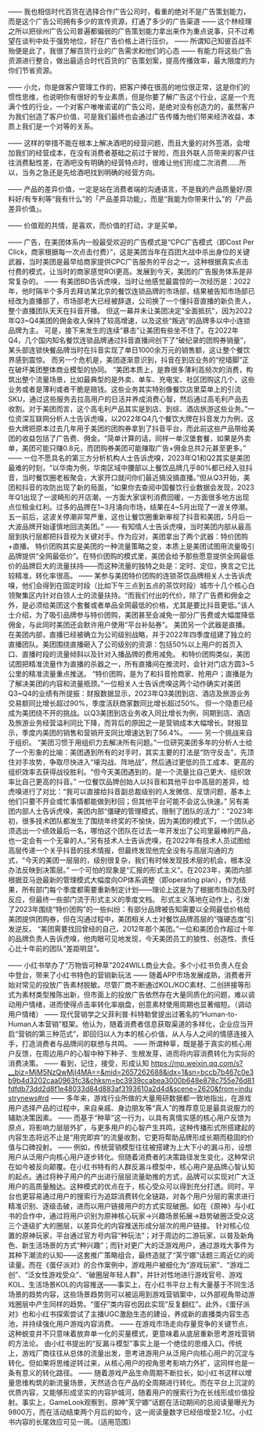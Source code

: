 ——
我也相信时代百货在选择合作广告公司时，看重的绝对不是广告策划能力，而是这个广告公司拥有多少的宣传资源，打通了多少的广告渠道
——
这个林经理之所以把徐州广告公司普遍都偏弱的广告策划能力拿出来作为重点说事，只不过希望在谈判中处于强势地位，好在广告价格上进行压价。
——
所谓知己知彼百战不殆便是此了，我很了解百货行业的广告需求和他们的心态
——
有能力将这些广告资源进行整合，做出最适合时代百货的广告策划案，提高传播效率，最大限度的为你们节省资源。

——
小允，你是做客户管理工作的，把客户捧在很高的地位很正常，这是你们的惯性思维，也说明你有很好的专业素质，但是你要了解广告这个行业，这是一个充满个性的行业，一个对客户唯唯诺诺的广告公司，是绝对没有创造力的，虽然客户为我们创造了客户价值，可是我们最终也会通过广告传播为他们带来经济收益，本质上我们是一个对等的关系。

——
这样的举措不能在根本上解决酒吧的经营问题，而且大量的对外签酒，会增加我们的经营成本，在没有消费者基础之前过于冒险，而且外联人员带来的客户往往消费黏性差，在酒吧没有明确的经营特点时，很难让他们形成二次消费……所以，当务之急还是先给酒吧找到明确的经营方向。

——
产品的差异价值，一定是站在消费者端的沟通语言，不是我的产品质量好/原料好/有专利等“我有什么”的「产品差异功能」，而是“我能为你带来什么”的「产品差异价值」。

——
价值观的共情，是喜欢，而价值的打动，才是买单。

——
广告，在美团体系内一般最受欢迎的广告模式是“CPC广告模式（即Cost Per Click，商家根据每一次点击付费）”，这是美团当年在百团大战中杀出身位的关键武器，当时美团是最早给商家提供CPC广告服务的平台之一。这种根据真实点击付费的模式，让当时的商家感觉ROI更高。发展到今天，美团的广告服务体系是非常复杂的。
——
有美团BD告诉虎嗅，当时让他感觉最震惊的一次经历是：2022年，他时隔半个多月去拜访某北京的餐饮连锁品牌的市场部，结果被告知市场部已经改为直播部了，市场部老大已经被辞退，公司换了一个懂抖音直播的新负责人，整个直播团队天天在抖音开播。
但这一幕并未让美团决定“全面抵抗”，因为2022年Q3~Q4美团的佣金收入保持了较高增速，以及这些“叛逃”的品牌多以中小连锁品牌为主。
可是，接下来发生的连续“暴击”让美团有些坐不住了。在2022年Q4，几个国内知名餐饮连锁品牌通过抖音直播间创下了“破纪录的团购券销量”，某头部连锁快餐品牌当时在抖音实现了单日1000余万元的销售额，这让整个餐饮界感到震惊。
而另一个危机是，美团逐渐意识到，抖音在到店业务的“挖墙脚”正在破坏美团整体商业模型的协同。
“美团本质上，是靠很多薄利高频次的消费，构筑出整个流量场景，比如最典型的是外卖、单车、充电宝、社区团购这几个，这些业务或者是薄利或者干脆是赔钱。这些业务其实特别像餐饮店里菜单上的引流SKU，通过这些服务去拉高用户的日活并养成消费心智，然后通过高毛利产品去收割。对于美团而言，这个高毛利产品其实是到店、到综、酒店旅游这些业务。”一位资深互联网分析人士告诉虎嗅，以2022年Q4几个餐饮大牌在抖音发力为例，这些大牌把原本过去几年用于美团的团购券拿到了抖音平台，而此前这些产品带给美团的收益包括了广告费、佣金。“简单计算的话，同样一单汉堡套餐，如果是外卖单，美团可能只赚0.8元，而团购券美团可能赚取广告+佣金总共2元甚至更多。”
——
一位不愿具名的第三方分析机构人士告诉虎嗅，2023年Q1和Q2其实是美团最难的时刻，“以华南为例，华南区域中腰部以上餐饮品牌几乎80%都已经入驻抖音，当时餐饮圈老板聚会，大家开口就问你们最近搞没搞直播。”但从Q3开始，美团和抖音的攻防出现了新的局面，“如果你去查阅中国餐饮行业数据会发现，2023年Q1出现了一波畸形的开店潮，一方面大家误判消费回暖，一方面很多地方出现点位租金红利。过多的品牌在1~3月涌向市场，结果在4~5月出现了一波关停潮。五一前后，这波关停潮非常严重，这也让餐饮圈重新审视了抖音和美团，5月后一大波品牌开始谨慎地回流美团。”
——
有知情人士告诉虎嗅，当时美团内部从最高层到执行层都把抖音视为关键对手。作为应对，美团拿出了两个武器：特价团购+直播。
特价团购其实是美团的一种流量策略之变，本质上是美团试图用流量吸引品牌提供“全网最低价”。在特价团购的模式里，美团会给予那些愿意提供全网最低价的品牌巨大的流量扶持——而这种流量的独特之处是：定时、定位，换言之它比较精准，转化率很高。
——
某参与美团特价团购的连锁茶饮品牌相关人士告诉虎嗅，他们会得到在固定时段（比如下午三点到五点的茶饮时段）城市十几个核心白领聚集区内针对白领人士的流量扶持。“而我们付出的代价，除了广告费和佣金之外，是必须给美团这个套餐或者单品全网最低的价格，尤其是要比抖音更低。”该人士介绍，为了吸引品牌参与特价团购，美团甚至会减免一部分广告费或大幅度降低佣金，与此同时美团还会默许用户使用“平台补贴券”。
美团另一个武器是直播。在美团内部，直播已经被确立为公司级别战略，并于2022年四季度组建了独立的直播团队。美团围绕直播砸入了公司级别的资源：包括50%以上用户的首页入口、直播时段的流量倾斜以及针对入播品牌的费用减免。
和特价团购类似，美团试图把精准流量作为直播的杀器之一，所有直播间在推流时，会针对门店方圆3~5公里的精准流量重点推送。
“特价团购，是为了和抖音抢商家、抢用户；直播是为了解决美团的内容和流量瓶颈。”一位相关人士告诉虎嗅这两个动作确实对美团Q3~Q4的业绩有所提振：财报数据显示，2023年Q3美团到店、酒店及旅游业务交易额同比增长超过90%，季度活跃商家数同比增长超过50%。
但一个隐患已经成为美团绕不开的挑战。以Q3美团到店业务收入同比增长为例，同期到店、酒店及旅游业务经营溢利同比下降，而背后的原因之一是营销成本大幅增长。财报显示，季度内美团的销售和营销开支同比增速达到了56.4%。
——
另一个挑战来自于组织。
“美团习惯于用组织力去解决所有问题。”一位研究美团多年的分析人士给了一个形象的比喻：美团遇到所有的对手时，其实主要的打法是“防守反击”，先顶住对手攻势，争取尽快进入“壕沟战、阵地战”，然后通过更低的员工成本、更高的组织效率去获得战役胜利。“但今天美团遇到的，是一个流量比自己更大、组织效率比自己更高的抖音。”
一位餐饮品牌创始人以抖音和其他平台中高层的差异，给虎嗅进行了对比：“我可以直接给抖音副总裁级别的人发微信、反馈问题，基本上他们只要不开会或忙事情都能做到秒回；但其他平台可能不会这么快速。”
另有美团内部人士告诉虎嗅，美团内部“僵硬的管理模式，限制了团队的活力”：“2023年初，很多技术团队都发生了围绕年终奖的不愉快，因为美团的模式下，一个团队必须选出一个绩效最后一名，哪怕这个团队在过去一年开发出了公司里最棒的产品，也一定会有一个无辜的人。”另有技术人士告诉虎嗅，在2022年有技术人员试图给高层传递一个关乎抖音的技术情报，但最终发现他完全没有与高层沟通的方式，“今天的美团一层层的，级别很复杂，我们有时候发现技术层的机会，根本没办法反映到决策层。”
一个可怕的现象是“汇报的形式主义”。在2023年，美团内部根据亚马逊最新的管理模式大幅度向OP体系调整（即operating plan），作为结果，所有部门每个季度都需要重新制定计划——理论上这是为了根据市场动态及时反应，但最终一些部门流于形式主义的季度文档。
形式主义落地在动作上，引发了2023年围绕“特价团购”的一些纠纷：有部分品牌被告知需要以全网最低价格给美团提供团购券，但在沟通过程中，美团相关人士对餐饮品牌高层的“强硬态度”引发逆反。
“美团需要找回曾经的自己，2012年那个美团。”一位和美团合作超过十年的品牌负责人告诉虎嗅，他肉眼可见地发现，今天美团员工的狼性、创造性、责任心比十年前的团队“差距明显”。

——
小红书举办了“万物皆可种草”2024WILL商业大会。多个小红书负责人在会中登台，带来了小红书特色的营销新玩法
——
随着APP市场发展成熟，消费者开始对常见的投放广告素材脱敏。尽管厂商不断通过KOL/KOC素材、二创拼接等形式为素材类型推陈出新，但市面上的投放广告依然存在大量同质化的问题，难以调动用户情绪，进而使得点击率转化率崩盘，创意素材使用周期也显著缩短。（调动用户情绪）
——
现代营销学之父菲利普·科特勒曾提出过著名的“Human-to-Human人本营销”框架。他认为，随着消费者信息获取渠道的多样化，企业应当开启“营销的第三种范式”，即回归以人为本的核心价值，从人与人之间的情感连接入手，打造消费者与品牌间的联想与共鸣。
——
所谓种草，既是基于真实的核心用户反馈，在周边用户的心智中种下种子、生根发芽，进而将内容消费转化为实际的消费决策。
——
看到，记住，接受，形成认知
https://mp.weixin.qq.com/s?__biz=MjM5NzQwMjI4MA==&mid=2657262688&idx=1&sn=bccb7b467c0e3b9b4d3202caa0963fc3&chksm=bc3939ccabea3000b648e878c755e76d81fdfdb73dd2d8f1e48033d84d883af3193610a2d4d&scene=2620&from=industrynews#rd
——
多年来，游戏行业所做的大量用研数据都一致地指出，在游戏用户选择产品的过程中，来自亲戚、身边朋友等“真人”的推荐意见是最具说服力的辅助决策因素。
——
而基于“种草”这一行为，以具有真情实感的核心用户反馈为原点，将影响力层层外扩，与更多用户的心智产生共鸣，这种传播形式所搭建起的内容生态将远不止是“用完即弃”的流量收割，它更将帮助品牌形成长期而稳固的价值与口碑投射。
——
例如，传统营销模型往往被搭建为上大下小的漏斗形，设想用户从泛用户向核心用户逐步转化。但随着消费者的决策路径发生变化，这种常识在如今被反向颠覆。在小红书特有的人群反漏斗模型中，核心用户是品牌心智认知的起点。通过将种子用户的产出进行层层流量助推的方式，品牌可以实现对广大泛用户的高质量触达。这种模式的优点在于，核心受众可以得到充分打透。同时，平台也更容易通过用户的搜索行为追踪消费转化全链路，对各个用户分层的需求进行精准识别、逐级击破，进而以用户链接用户的方式实现破圈。如在《原神》与小红书的合作中，通过将用户识别为原神核心玩家→兴趣场景拓展→趋势破圈泛受众这三个逐级扩大的圈层，以差异化的内容推送形成分层次的用户链接。
针对核心位置的原神玩家，平台通过官方号内容“种玩法”；对于周边的二游玩家，以普及新角色、新生活场景的方式“种兴趣”；而针对更广大的泛游戏用户，通过游戏大事件为其种下潮流的认知——这套推广策略组合，最终造就了“芙宁娜”话题三周近亿的阅读量。而在《蛋仔派对》的合作案例中，游戏用户被细化为“游戏玩家”、“游戏二创”、“泛女性游戏受众”、“破圈层年轻人群”，并针对性地进行游戏官号、游戏KOL、生活场景KOL的内容推送——事实上，在小红书平台上有大量基于不同生活场景的趋势内容，这些场景趋势则可以被运用到游戏营销案中，以外部视角带动游戏圈层中产生同样的趋势。“蛋仔”类内容也因此实现“反复翻红”。此外，《蛋仔派对》也和小红书探索尝试了主播UGC激励生态的建设，养成新的直播类内容生态池，并持续强化用户游戏内容消费。
——
在游戏市场走向存量竞争的关键节点，这种蜕变并不只意味着放弃单一化的买量模式，更意味着从底层重新思考游戏营销的方法论。
由小红书提出的“反漏斗模型”事实上是一个绝佳的思维入口。传统上，游戏厂商往往从总体的流量出发，思考进游用户从泛用户向核心用户的沉淀与转化。但如果将思维逆转过来，从核心用户的视角思考影响力外扩，这同样也是一条有意义的转化路径。
——
随着游戏产品生命周期不断拉长，如小红书这样以增量思维构筑的新流量场景，天然适合在产品的全周期进行转化。而在平台上沉淀的优质内容，又能够形成坚实的内容护城河，随着用户的搜索行为在长线形成价值投射。事实上，GameLook观察到，原神“芙宁娜”话题在活动期间的总阅读量曝光为9800万，而在活动结束两个月后的如今，这一阅读量数字已经倍增至2.1亿。小红书内容的长尾效应可见一斑。（适用范围）